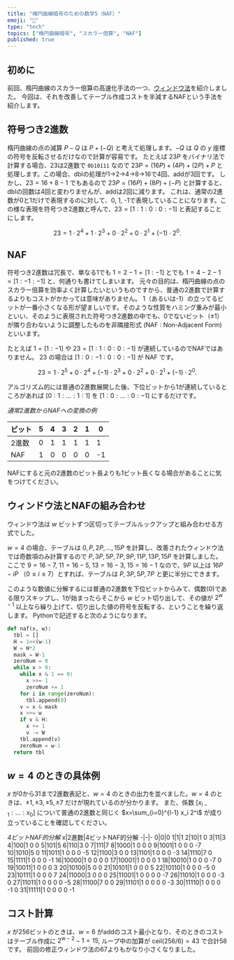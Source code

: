 ```yaml
---
title: "楕円曲線暗号のための数学5（NAF）"
emoji: "🧮"
type: "tech"
topics: ["楕円曲線暗号", "スカラー倍算", "NAF"]
published: true
---
```

## 初めに
前回、楕円曲線のスカラー倍算の高速化手法の一つ、[ウィンドウ法](https://zenn.dev/herumi/articles/ecc-mul-window)を紹介しました。
今回は、それを改善してテーブル作成コストを半減するNAFという手法を紹介します。

## 符号つき2進数
楕円曲線の点の減算 $P - Q$ は $P + (-Q)$ と考えて処理します。$-Q$ は $Q$ の $y$ 座標の符号を反転させるだけなので計算が容易です。
たとえば $23P$ をバイナリ法で計算する場合、23は2進数で `0b10111` なので $23P=(16P) + (4P) + (2P) + P$ と処理します。この場合、dblの処理が1→2→4→8→16で4回、addが3回です。
しかし、$23=16+8-1$ でもあるので $23P=(16P) + (8P) + (-P)$ と計算すると、dblの回数は4回と変わりませんが、addは2回に減ります。
これは、通常の2進数が0と1だけで表現するのに対して、0, 1, -1で表現していることになります。この様な表現を符号つき2進数と呼んで、$23=[1:1:0:0:-1]$ と表記することにします。

$$
23=1 \cdot 2^4 + 1 \cdot 2^3 + 0 \cdot 2^2 + 0 \cdot 2^1 + (-1) \cdot 2^0.
$$

## NAF
符号つき2進数は冗長で、単なる1でも $1=2-1=[1:-1]$ とでも $1=4-2-1=[1:-1:-1]$ と、何通りも書けてしまいます。
元々の目的は、楕円曲線の点のスカラー倍算を効率よく計算したいというものですから、普通の2進数で計算するよりもコストがかかっては意味がありません。
1（あるいは-1）の立ってるビットが一番小さくなる形が望ましいです。そのような性質をハミング重みが最小といい、そのように表現された符号つき2進数の中でも、0でないビット（$\pm 1$）が隣り合わないように調整したものを非隣接形式 (NAF : Non-Adjacent Form)  といいます。

たとえば $1=[1:-1]$ や $23=[1:1:0:0:-1]$ が連続しているのでNAFではありません。
23 の場合は $[1:0:-1:0:0:-1]$ が NAF です。

$$
23=1 \cdot 2^5 + 0 \cdot 2^4 + (-1) \cdot 2^3 + 0 \cdot 2^2 + 0 \cdot 2^1 + (-1) \cdot 2^0.
$$

アルゴリズム的には普通の2進数展開した後、下位ビットから1が連続しているところがあれば $[0:1:\dots:1:1]$ を $[1:0:\dots:0:-1]$ にするだけです。

*通常2進数からNAFへの変換の例*

ビット|5|4|3|2|1|0
-|-|-|-|-|-|-
2進数|0|1|1|1|1|1|1
NAF|1|0|0|0|0|-1

NAFにすると元の2進数のビット長よりも1ビット長くなる場合があることに気をつけてください。

## ウィンドウ法とNAFの組み合わせ
ウィンドウ法は $w$ ビットずつ区切ってテーブルルックアップと組み合わせる方式でした。

$w=4$ の場合、テーブルは $0, P, 2P,  \dots, 15P$ を計算し、改善されたウィンドウ法では奇数項のみ計算するので $P, 3P, 5P, 7P, 9P, 11P, 13P,  15P$ を計算しました。
ここで $9=16-7$, $11=16-5$, $13=16-3$, $15=16-1$ なので、$9P$ 以上は $16P - iP$ （$0 \le i \le 7$）とすれば、テーブルは $P, 3P, 5P, 7P$ と更に半分にできます。

このような数値に分解するには普通の2進数を下位ビットからみて、偶数(0)である限りスキップし、1が始まったらそこから $w$ ビット切り出して、その値が $2^{w-1}$ 以上なら繰り上げて、切り出した値の符号を反転する、ということを繰り返します。
Pythonで記述すると次のようになります。

```python
def naf(x, w):
  tbl = []
  H = 1<<(w-1)
  W = H*2
  mask = W-1
  zeroNum = 0
  while x > 0:
    while x & 1 == 0:
      x >>= 1
      zeroNum += 1
    for i in range(zeroNum):
      tbl.append(0)
    v = x & mask
    x >>= w
    if v & H:
      x += 1
      v -= W
    tbl.append(v)
    zeroNum = w-1
  return tbl
```

## $w=4$ のときの具体例

$x$ が0から31まで2進数表記と、$w=4$ のときの出力を並べました。$w=4$ のときは、$\pm 1, \pm 3, \pm 5, \pm 7$ だけが現れているのが分かります。
また、係数 $[x_{l-1}:\dots:x_0]$ について普通の2進数と同じく $x=\sum_{i=0}^{l-1} x_i 2^i$ が成り立っていることを確認してください。

*4ビットNAF的分解*
x|2進数|4ビットNAF的分解
-|-|-
0|0|0
1|1|1
2|10|1 0
3|11|3
4|100|1 0 0
5|101|5
6|110|3 0
7|111|7
8|1000|1 0 0 0
9|1001|1 0 0 0 -7
10|1010|5 0
11|1011|1 0 0 0 -5
12|1100|3 0 0
13|1101|1 0 0 0 -3
14|1110|7 0
15|1111|1 0 0 0 -1
16|10000|1 0 0 0 0
17|10001|1 0 0 0 1
18|10010|1 0 0 0 -7 0
19|10011|1 0 0 0 3
20|10100|5 0 0
21|10101|1 0 0 0 5
22|10110|1 0 0 0 -5 0
23|10111|1 0 0 0 7
24|11000|3 0 0 0
25|11001|1 0 0 0 0 -7
26|11010|1 0 0 0 -3 0
27|11011|1 0 0 0 0 -5
28|11100|7 0 0
29|11101|1 0 0 0 0 -3
30|11110|1 0 0 0 -1 0
31|11111|1 0 0 0 0 -1

## コスト計算

$x$ が256ビットのときは、$w=6$ がaddのコスト最小となり、そのときのコストはテーブル作成に $2^{w-2}-1=15$, ループ中の加算が $\text{ceil}(256/6)=43$ で合計58です。
前回の修正ウィンドウ法の67よりもかなり小さくなりました。
